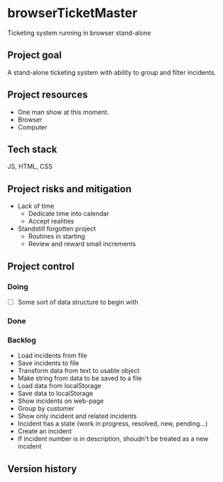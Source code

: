 # browserTicketMaster
Ticketing system running in browser stand-alone

## Project goal
A stand-alone ticketing system with ability to group and filter incidents.

## Project resources
- One man show at this moment.
- Browser
- Computer

## Tech stack
JS, HTML, CSS

## Project risks and mitigation
- Lack of time
    - Dedicate time into calendar
    - Accept realities
- Standstill forgotten project
    - Routines in starting
    - Review and reward small increments

## Project control
### Doing
- [ ] Some sort of data structure to begin with

### Done

### Backlog
- Load incidents from file
- Save incidents to file
- Transform data from text to usable object
- Make string from data to be saved to a file
- Load data from localStorage
- Save data to localStorage
- Show incidents on web-page
- Group by customer
- Show only incident and related incidents
- Incident has a state (work in progress, resolved, new, pending...)
- Create an incident
- If incident number is in description, shoudn't be treated as a new incident

## Version history
